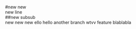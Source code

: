 
#new new  
new line  
##new subsub  
new new new 
ello hello
another branch
wtvv
feature
blablabla



